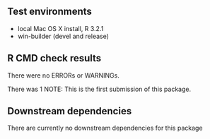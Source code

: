 ## Test environments
* local Mac OS X install, R 3.2.1
* win-builder (devel and release)

## R CMD check results
There were no ERRORs or WARNINGs. 

There was 1 NOTE:
This is the first submission of this package.


## Downstream dependencies
There are currently no downstream dependencies for this package

